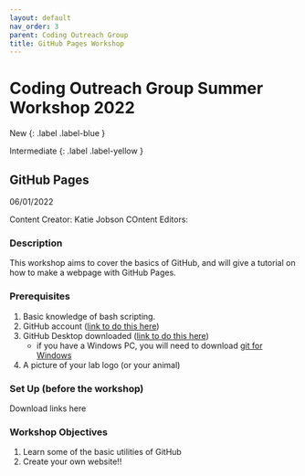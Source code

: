 ```yaml
---
layout: default
nav_order: 3
parent: Coding Outreach Group
title: GitHub Pages Workshop
---
```


# Coding Outreach Group Summer Workshop 2022
New
{: .label .label-blue }

Intermediate
{: .label .label-yellow }
## GitHub Pages

06/01/2022

Content Creator: Katie Jobson
COntent Editors:

### Description

This workshop aims to cover the basics of GitHub, and will give a tutorial on how to make a webpage with GitHub Pages.

### Prerequisites

1. Basic knowledge of bash scripting. 
2. GitHub account ([link to do this here](https://github.com/))
3. GitHub Desktop downloaded ([link to do this here](https://desktop.github.com/))
    - if you have a Windows PC, you will need to download [git for Windows](https://gitforwindows.org/)
4. A picture of your lab logo (or your animal)
    
### Set Up (before the workshop)

Download links here

### Workshop Objectives

1. Learn some of the basic utilities of GitHub
2. Create your own website!!

